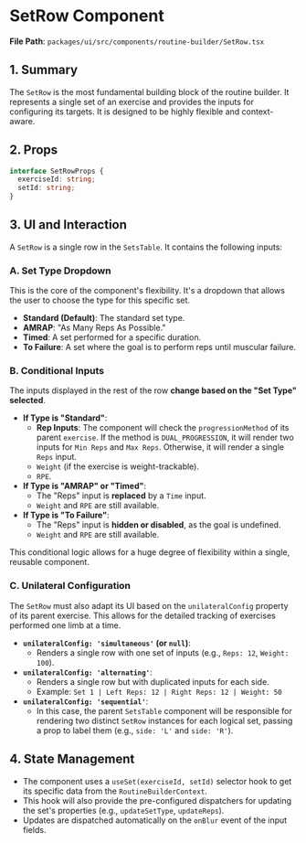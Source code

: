 # SetRow Component

**File Path**: `packages/ui/src/components/routine-builder/SetRow.tsx`

## 1. Summary

The `SetRow` is the most fundamental building block of the routine builder. It represents a single set of an exercise and provides the inputs for configuring its targets. It is designed to be highly flexible and context-aware.

## 2. Props

```typescript
interface SetRowProps {
  exerciseId: string;
  setId: string;
}
```

## 3. UI and Interaction

A `SetRow` is a single row in the `SetsTable`. It contains the following inputs:

### A. Set Type Dropdown
This is the core of the component's flexibility. It's a dropdown that allows the user to choose the type for this specific set.
-   **Standard (Default)**: The standard set type.
-   **AMRAP**: "As Many Reps As Possible."
-   **Timed**: A set performed for a specific duration.
-   **To Failure**: A set where the goal is to perform reps until muscular failure.

### B. Conditional Inputs
The inputs displayed in the rest of the row **change based on the "Set Type" selected**.

-   **If Type is "Standard"**:
    -   **Rep Inputs**: The component will check the `progressionMethod` of its parent `exercise`. If the method is `DUAL_PROGRESSION`, it will render two inputs for `Min Reps` and `Max Reps`. Otherwise, it will render a single `Reps` input.
    -   `Weight` (if the exercise is weight-trackable).
    -   `RPE`.
-   **If Type is "AMRAP" or "Timed"**:
    -   The "Reps" input is **replaced** by a `Time` input.
    -   `Weight` and `RPE` are still available.
-   **If Type is "To Failure"**:
    -   The "Reps" input is **hidden or disabled**, as the goal is undefined.
    -   `Weight` and `RPE` are still available.

This conditional logic allows for a huge degree of flexibility within a single, reusable component.

### C. Unilateral Configuration
The `SetRow` must also adapt its UI based on the `unilateralConfig` property of its parent exercise. This allows for the detailed tracking of exercises performed one limb at a time.

-   **`unilateralConfig: 'simultaneous'` (or `null`)**:
    -   Renders a single row with one set of inputs (e.g., `Reps: 12`, `Weight: 100`).
-   **`unilateralConfig: 'alternating'`**:
    -   Renders a single row but with duplicated inputs for each side.
    -   Example: `Set 1 | Left Reps: 12 | Right Reps: 12 | Weight: 50`
-   **`unilateralConfig: 'sequential'`**:
    -   In this case, the parent `SetsTable` component will be responsible for rendering two distinct `SetRow` instances for each logical set, passing a prop to label them (e.g., `side: 'L'` and `side: 'R'`).

## 4. State Management

-   The component uses a `useSet(exerciseId, setId)` selector hook to get its specific data from the `RoutineBuilderContext`.
-   This hook will also provide the pre-configured dispatchers for updating the set's properties (e.g., `updateSetType`, `updateReps`).
-   Updates are dispatched automatically on the `onBlur` event of the input fields.
